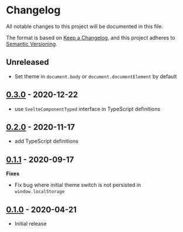 # Changelog

All notable changes to this project will be documented in this file.

The format is based on [Keep a Changelog](https://keepachangelog.com/en/1.0.0/),
and this project adheres to [Semantic Versioning](https://semver.org/spec/v2.0.0.html).

## Unreleased

- Set theme in `document.body` or `document.documentElement` by default

## [0.3.0](https://github.com/metonym/svelte-dark-mode/releases/tag/v0.3.0) - 2020-12-22

- use `SvelteComponentTyped` interface in TypeScript definitions

## [0.2.0](https://github.com/metonym/svelte-dark-mode/releases/tag/v0.2.0) - 2020-11-17

- add TypeScript definitions

## [0.1.1](https://github.com/metonym/svelte-dark-mode/releases/tag/v0.1.1) - 2020-09-17

**Fixes**

- Fix bug where initial theme switch is not persisted in `window.localStorage`

## [0.1.0](https://github.com/metonym/svelte-dark-mode/releases/tag/v0.1.0) - 2020-04-21

- Initial release
